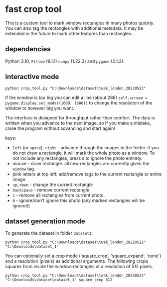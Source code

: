 # fast crop tool

This is a custom tool to mark window rectangles in many photos quickly. You can also tag the rectangles with additional metadata. It may be extended in the future to mark other features than rectangles...

## dependencies

Python 3.10, `Pillow` (9.1.1) `numpy` (1.22.3) and `pygame` (2.1.2).

## interactive mode

```
python crop_tool.py "C:\Downloads\dataset\twak_london_20220522"
```

If the window is too big you can edit a line (about 286) `self.screen = pygame.display.set_mode((1600, 1600))` to change the resolution of the window to however big you want.

The interface is designed for throughput rather than comfort. The data is written when you advance to the next image, so if you make a mistake, close the program without advancing and start again!

keys:
* `left` (or `space`), `right` - advance through the images in the folder. if you do not draw a rectangle, it will mark the whole photo as a window. To not include any rectangles, press `0` to ignore the photo entirely.
* mouse - draw rectangle. all new rectangles are currently given the `window` tag.
* pink letters at top left: add/remove tags to the current rectangle or entire image
* `up`, `down` - change the current rectangle
* `backspace` - remove current rectangle
* `c` - remove all rectangles from current photo.
* `0` - ignore/don't ignore this photo (any marked rectangles will be ignored)


## dataset generation mode

To generate the dataset in folder `dataset1`:

```
python crop_tool.py "C:\Downloads\dataset\twak_london_20220522" "C:\Downloads\dataset_1" 
```

You can optionally set a crop mode ('square_crop', 'square_expand', 'none') and a resolution (pixels) as additional arguments. The following crops squares from inside the window-rectangles at a resolution of 512 pixels.
```
python crop_tool.py "C:\Downloads\dataset\twak_london_20220522" "C:\Downloads\dataset\dataset_1" square_crop 512
```
